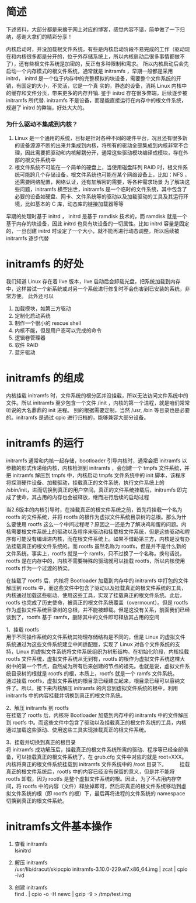 # 简述
下述资料，大部分都是采摘于网上对应的博客，感觉内容不错，简单做了一下归纳，感谢大拿们的精彩分享！

内核启动时，并没加载根文件系统，有些是内核启动阶段不易完成的工作（驱动现在和内核很多都是分开的，位于外存储系统上，所以内核启动后很多事情都做不了），还有些根文件系统是加密的，反正有多种限制和需求。
所以内核启动后会先启动一个内存模式的根文件系统，通常就是 initramfs ，早期一般都是采用 initrd， initrd 是一个位于内存中的完整模拟的块设备，需要整个文件系统的开销，有固定的大小，不灵活，它是一个真
实的，静态的设备，消耗 Linux 内核中的缓存和文件分页，带来更多的内存开销. 鉴于 initrd 存在很多弊端，后续逐步被 initramfs 所代替. initramfs 不是设备，而是能直接运行在内存中的根文件系统，规避了 initrd 
的弊端，好处大大的。

### 为什么驱动不集成到内核？
1. Linux 是一个通用的系统，目标是针对各种不同的硬件平台，况且还有很多新的设备源源不断的出来并集成到内核，将所有的驱动全部集成到内核非常不合理，因此需要把驱动和内核解耦分开，通常这些驱动模块编译成模块，存在外部的根文件系统中
2. 根文件系统不可能在一个简单的硬盘上，当使用磁盘阵列 RAID 时，根文件系统可能跨几个存储设备，根文件系统也可能在某个网络设备上，比如：NFS ，还需要网络配置，网络认证，还有加解密的需要，等各种需求场景
为了解决这些问题，initramfs 横空出世，initramfs 是一个临时的文件系统，其中包含了必要的设备如硬盘、网卡、文件系统等的驱动以及加载驱动的工具及其运行环境，比如基本的 C 库，动态库的链接加载器等等

早期的处理时基于 initrd ， initrd 是基于 ramdisk 技术的，而 ramdisk 就是一个基于内存的块设备，因此 initrd 也具有块设备的一切属性。比如 initrd 容量是固定的，一旦创建 initrd 时设定了一个大小，就不能再进行动态调整，所以后续被 initramfs 逐步代替

# initramfs 的好处
我们知道 Linux 存在着 live 版本，live 启动后会卸载光盘，把系统加载到内存中，这样尝试一个新系统或对另一个系统进行修复时不会伤害到已安装的系统，非常方便。
此外还可以
1. 加载模块，如第三方驱动
2. 定制化启动系统
3. 制作一个很小的 rescue shell
4. 内核不能，但是用户态可以完成的命令
5. 逻辑卷管理器
6. 软件 RAID
7. 蓝牙驱动

# initramfs 的组成
内核挂载 initramfs 时，文件系统的根分区并没挂载，所以无法访问文件系统中的文件。所以 initramfs 至少包含一个文件 /init ，内核的第一个进程，就是咱们常常听说的大名鼎鼎的 init 进程。
别的根据需要定制，当然 /usr, /bin 等目录也是必要的。initramfs 是通过 cpio 进行归档的，能够兼容大部分设备。 

# initramfs 的运行
initramfs 通常和内核一起存储，bootloader 引导内核时，通常会把 initramfs 以参数的形式传递给内核，内核检测到 initramfs ，会创建一个 tmpfs 文件系统，并把 initramfs 解压到 tmpfs 中，内核启动 tmpfs 文件系统中的 init 脚本，该程序将探测硬件设备、加载驱动，挂载真正的文件系统，执行文件系统上的 /sbin/init，进而切换到真正的用户空间。真正的文件系统挂载后，initramfs 即完成了使命，其占用的内存也会被释放，继而进行后续的启动过程

当2.6版本的内核引导时，在挂载真正的根文件系统之前，首先将挂载一个名为 rootfs 的文件系统，并将 rootfs 的根作为虚拟文件系统目录树的总根。那么为什么要使用 rootfs 这么一个中间过程呢？原因之一还是为了解决鸡和蛋的问题。内核需要根文件系统上的驱动以及程序来驱动和挂载根文件系统，但是这些驱动和程序有可能没有编译进内核，而在根文件系统上。如果不借助第三方，内核是没有办法挂载真正的根文件系统的。而 rootfs 虽然名称为 rootfs，但是并不是什么新的文件系统，事实上，rootfs 就是一个 ramfs，只不过换了一个名称。换句话说，rootfs 是在内存中的，内核不需要特殊的驱动就可以挂载 rootfs，所以内核使用 rootfs 作为一个过渡的桥梁。        

在挂载了 rootfs 后，内核将 Bootloader 加载到内存中的 initramfs 中打包的文件解压到 rootfs 中，而这些文件中包含了驱动以及挂载真正的根文件系统的工具，内核通过加载这些驱动、使用这些工具，实现了挂载真正的根文件系统。此后，rootfs 也完成了历史使命，被真正的根文件系统覆盖（overmount）。但是 rootfs 作为虚拟文件系统目录树的总根，并不能被卸载。但是这没有关系，前面我们已经谈到了，rootfs 基于 ramfs，删除其中的文件即可释放其占用的空间

1、挂载 rootfs  
用于不同操作系统的文件系统其物理存储结构是不同的，但是 Linux 的虚拟文件系统通过为这些文件系统建立中间适配层，实现了 Linux 对各个文件系统的支持，Linux 的虚拟文件系统将文件系统组织为树形结构。在初始化阶段，内核挂载 rootfs 文件系统，虚拟文件系统从无到有，rootfs 的根作为虚拟文件系统这棵大树中的第一个节点，自然成为所有后来创建的节点的祖先。也就是说，虚拟文件系统目录树的根就是 rootfs 的根，本质上，rootfs 就是一个 ramfs 文件系统。        
通过挂载 rootfs，虚拟文件系统的根目录已经建立起来，根目录已经可以容纳文件了。所以，接下来内核解压 initramfs 的内容到虚拟文件系统的根中，利用 initramfs 中的内容挂载并切换到真正的根文件系统。

2、解压 initramfs 到 rootfs  
在挂载了 rootfs 后，内核将 Bootloader 加载到内存中的 initramfs 中的文件解压到 rootfs 中。而这些文件中包含了驱动以及挂载真正的根文件系统的工具，内核通过加载这些驱动、使用这些工具实现挂载真正的根文件系统。

3、挂载并切换到真正的根目录  
将 initramfs 成功解压后，挂载真正的根文件系统所需的驱动、程序等已经全部俱备，可以挂载真正的根文件系统了，在 grub.cfg 文件中对应的就是 root=XXX。内核将真正的根文件系统挂载到 initramfs 文件系统中的 /root 目录下。        
挂载真正的根文件系统后，rootfs 中的内容已经没有保留的意义，但是并不能将 rootfs 卸载，因为 rootfs 是整个虚拟文件系统的根。因此，为了不占用内存空间，将 rootfs 中的内容（文件）释放掉即可，然后将真正的根文件系统移动到虚拟文件系统的根（即 rootfs 的根）下，最后再将进程的文件系统的 namespace 切换到真正的根文件系统。

# initramfs文件基本操作
1. 查看 initramfs  
lsinitrd

2. 解压 initramfs  
/usr/lib/dracut/skipcpio initramfs-3.10.0-229.el7.x86_64.img | zcat | cpio -ivd

3. 创建 initramfs  
find . | cpio -o -H newc | gzip -9 > /tmp/test.img
